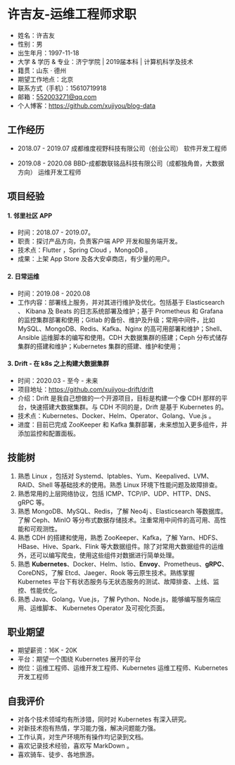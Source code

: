 # 许吉友-运维工程师求职

- 姓名：许吉友
- 性别：男
- 出生年月：1997-11-18
- 大学 & 学历 & 专业：济宁学院 | 2019届本科 | 计算机科学及技术
- 籍贯：山东 · 德州
- 期望工作地点：北京
- 联系方式（手机）：15610719918
- 邮箱：552003271@qq.com
- 个人博客：https://github.com/xujiyou/blog-data

## 工作经历

- 2018.07 - 2019.07  成都维度视野科技有限公司（创业公司）  软件开发工程师

- 2019.08 - 2020.08  BBD-成都数联铭品科技有限公司（成都独角兽，大数据方向） 运维开发工程师

## 项目经验

#### 1. 邻里社区 APP

- 时间：2018.07 - 2019.07。
- 职责：探讨产品方向，负责客户端 APP 开发和服务端开发。
- 技术点：Flutter ，Spring Cloud ，MongoDB 。
- 成果：上架 App Store 及各大安卓商店，有少量的用户。

#### 2. 日常运维

- 时间：2019.08 - 2020.08
- 工作内容：部署线上服务，并对其进行维护及优化。包括基于 Elasticsearch 、 Kibana 及 Beats 的日志系统部署及维护；基于 Prometheus 和 Grafana 的监控集群部署和使用；Gitlab 的备份、维护及升级；常用中间件，比如 MySQL、MongoDB、Redis、Kafka、Nginx 的高可用部署和维护；Shell、Ansible 运维脚本的编写和使用。CDH 大数据集群的搭建；Ceph 分布式储存集群的搭建和维护；Kubernetes 集群的搭建、维护和使用；

#### 3. Drift - 在 k8s 之上构建大数据集群

- 时间：2020.03 - 至今 - 未来
- 项目地址：https://github.com/xujiyou-drift/drift
- 介绍：Drift 是我自己想做的一个开源项目，目标是构建一个像 CDH 那样的平台，快速搭建大数据集群。与 CDH 不同的是，Drift 是基于 Kubernetes 的。
- 技术点：Kubernetes、Docker、Helm、Operator、Golang、Vue.js 。
- 进度：目前已完成 ZooKeeper 和 Kafka 集群部署，未来想加入更多组件，并添加监控和配置面板。

## 技能树

1. 熟悉 Linux ，包括对 Systemd、Iptables、Yum、Keepalived、LVM、RAID、Shell 等基础技术的使用。熟悉 Linux 环境下性能问题及故障排查。
2. 熟悉常用的上层网络协议，包括 ICMP、TCP/IP、UDP、HTTP、DNS、gRPC 等。
3. 熟悉 MongoDB、MySQL、Redis，了解 Neo4j 、Elasticsearch 等数据库。了解 Ceph、MinIO 等分布式数据存储技术。注重常用中间件的高可用、高性能和可观测性。
4. 熟悉 CDH 的搭建和使用，熟悉 ZooKeeper、Kafka，了解 Yarn、HDFS、HBase、Hive、Spark、Flink 等大数据组件。除了对常用大数据组件的运维外，还可以编写爬虫，使用这些组件对数据进行简单处理。
5. 熟悉 **Kubernetes**、Docker、Helm、Istio、**Envoy**、Prometheus、**gRPC**、CoreDNS，了解 Etcd、Jaeger、Rook 等云原生技术。熟练掌握 Kubernetes 平台下有状态服务与无状态服务的测试、故障排查、上线、监控、性能优化。
6. 熟悉 Java、Golang，Vue.js，了解 Python、Node.js，能够编写服务端应用、运维脚本、 Kubernetes Operator 及可视化页面。

## 职业期望

- 期望薪资：16K - 20K
- 平台：期望一个围绕 Kubernetes 展开的平台
- 岗位：运维工程师、运维开发工程师、Kubernetes 运维工程师、Kubernetes 开发工程师

## 自我评价

- 对各个技术领域均有所涉猎，同时对 Kubernetes 有深入研究。
- 对新技术抱有热情，学习能力强，解决问题能力强。
- 工作认真，对生产环境所有操作均记录到文档。
- 喜欢记录技术经验，喜欢写 MarkDown 。
- 喜欢骑车、徒步、各地旅游。



